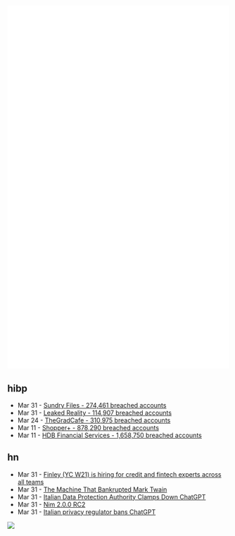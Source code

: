 ![Metrics](https://raw.githubusercontent.com/phixion/phixion/master/metrics.svg)

## hibp

<!--
for https://github.com/phixion/phixion/blob/main/.github/workflows/feeds.yml
-->
<!--START_SECTION:haveibeenpwnd-->
- Mar 31 - [Sundry Files - 274,461 breached accounts](https://haveibeenpwned.com/PwnedWebsites#SundryFiles)
- Mar 31 - [Leaked Reality - 114,907 breached accounts](https://haveibeenpwned.com/PwnedWebsites#LeakedReality)
- Mar 24 - [TheGradCafe - 310,975 breached accounts](https://haveibeenpwned.com/PwnedWebsites#TheGradCafe)
- Mar 11 - [Shopper+ - 878,290 breached accounts](https://haveibeenpwned.com/PwnedWebsites#ShopperPlus)
- Mar 11 - [HDB Financial Services - 1,658,750 breached accounts](https://haveibeenpwned.com/PwnedWebsites#HDBFinancialServices)
<!--END_SECTION:haveibeenpwnd-->

## hn

<!--
for https://github.com/phixion/phixion/blob/main/.github/workflows/feeds.yml
-->
<!--START_SECTION:hn-->
- Mar 31 - [Finley (YC W21) is hiring for credit and fintech experts across all teams](https://news.ycombinator.com/item?id=35385721)
- Mar 31 - [The Machine That Bankrupted Mark Twain](https://www.todayifoundout.com/index.php/2023/03/the-machine-that-bankrupted-mark-twain/)
- Mar 31 - [Italian Data Protection Authority Clamps Down ChatGPT](https://www.garanteprivacy.it/home/docweb/-/docweb-display/docweb/9870847)
- Mar 31 - [Nim 2.0.0 RC2](https://nim-lang.org//blog/2023/03/31/version-20-rc2.html)
- Mar 31 - [Italian privacy regulator bans ChatGPT](https://www.politico.eu/article/italian-privacy-regulator-bans-chatgpt/)
<!--END_SECTION:hn-->

<!--
for https://yhype.me
-->
![](https://hit.yhype.me/github/profile?user_id=13013670)

